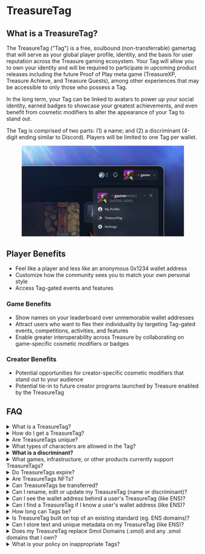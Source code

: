 # TreasureTag

## What is a TreasureTag?

The TreasureTag ("Tag") is a free, soulbound (non-transferrable) gamertag that will serve as your global player profile, identity, and the basis for user reputation across the Treasure gaming ecosystem. Your Tag will allow you to own your identity and will be required to participate in upcoming product releases including the future Proof of Play meta game (TreasureXP, Treasure Achieve, and Treasure Quests), among other experiences that may be accessible to only those who possess a Tag.

In the long term, your Tag can be linked to avatars to power up your social identity, earned badges to showcase your greatest achievements, and even benefit from cosmetic modifiers to alter the appearance of your Tag to stand out.&#x20;

The Tag is comprised of two parts: (1) a name; and (2) a discriminant (4-digit ending similar to Discord). Players will be limited to one Tag per wallet.

<figure><img src="../.gitbook/assets/image (1).png" alt=""><figcaption></figcaption></figure>

## Player Benefits

* Feel like a player and less like an anonymous 0x1234 wallet address
* Customize how the community sees you to match your own personal style
* Access Tag-gated events and features

### **Game Benefits**

* Show names on your leaderboard over unmemorable wallet addresses
* Attract users who want to flex their individuality by targeting Tag-gated events, competitions, activities, and features
* Enable greater interoperability across Treasure by collaborating on game-specific cosmetic modifiers or badges

### Creator Benefits

* Potential opportunities for creator-specific cosmetic modifiers that stand out to your audience
* Potential tie-in to future creator programs launched by Treasure enabled by the TreasureTag

## FAQ

<details>

<summary>What is a TreasureTag?</summary>

The TreasureTag is a free, soulbound gamertag that will serve as your global player profile, identity, and the basis for user reputation across the Treasure gaming ecosystem. Your Tag will allow you to own your identity and will be required to participate in upcoming product releases including the future Proof of Play meta game (TreasureXP, Treasure Achieve, and Treasure Quests), among other experiences that may be accessible to only those who possess a Tag.

</details>

<details>

<summary>How do I get a TreasureTag?</summary>

You will be able to reserve and mint your Tag (when it launches) [on Trove here](https://trove.treasure.lol/treasuretag). TreasureTags, at this time, will be free to reserve and mint (beyond accompanying gas fees).

</details>

<details>

<summary>Are TreasureTags unique?</summary>

Tags are semi-unique. There can be multiple people with the same name (so as to avoid users not being able to choose their own name or handle that they've used since childhood – a challenge we know very well as lifelong gamers) but the discriminant (the 4 numbers at the end) will need to be unique.\
\
For instance, there can be multiple users with the Tag name `karel` but there can only be one `karel#0001`. There can be a maximum of 10,000 `karel`'s in existence though as the discriminant will range from 0000-9999.

</details>

<details>

<summary>What types of characters are allowed in the Tag?</summary>

Only alphanumeric characters and hyphens are allowed in the Tag's name. Hyphens must be between characters and cannot be doubled up ("--") or at the start or end of the name. Only numbers are allowed in the discriminant. No special characters (including but not limited to `!@#$%^&*()_+`) are allowed.

</details>

<details>

<summary><strong>What is a discriminant?</strong></summary>

The discriminant is the 4 numbers at the end of the Tag (#0000).

</details>

<details>

<summary>What games, infrastructure, or other products currently support TreasureTags?</summary>

For now, not many!&#x20;

We are still in our reservation stage to obtain your TreasureTag. As we go live and more Tags are minted by users, we will be working with all of our partners to implement this into their games and tools. The [Trove](https://trove.treasure.lol/) marketplace will likely be the first place you will see your TreasureTag come to life.

We follow the widely adopted standards created by ENS to allow for easy adoption for dapps that support ENS to leverage TreasureTags in the future.

</details>

<details>

<summary>Do TreasureTags expire?</summary>

Currently, TreasureTags are not planned to expire (unlike ENS Domains). This may be subject to change in the future.

</details>

<details>

<summary>Are TreasureTags NFTs?</summary>

Yes, TreasureTags are NFTs (ERC-721s) that can be minted and owned by a wallet.

</details>

<details>

<summary>Can TreasureTags be transferred?</summary>

No, TreasureTags are soulbound / non-transferrable. If you would like to obtain another TreasureTag, you will need to use a different wallet address.

</details>

<details>

<summary>Can I rename, edit or update my TreasureTag (name or discriminant)?</summary>

During the reservation stage, you will be able to rename and edit your TreasureTag freely.&#x20;

Once the TreasureTag has been minted, there may be a small MAGIC cost associated to update your TreasureTag so please take the time during the reservation stage to choose wisely to avoid any potential future costs!

</details>

<details>

<summary>Can I see the wallet address behind a user's TreasureTag (like ENS)?</summary>

Yes.

</details>

<details>

<summary>Can I find a TreasureTag if I know a user's wallet address (like ENS)?</summary>

Yes, you will be able to find their TreasureTag using the Arbiscan explorer as well as a potential lookup tool to be created in the future.&#x20;

</details>

<details>

<summary>How long can Tags be?</summary>

Between 1-12 characters in length for the name. The discriminant is comprised of 4 digits between 0000-9999.

</details>

<details>

<summary>Is TreasureTag built on top of an existing standard (eg. ENS domains)?</summary>

Yes, the TreasureTag is derived from the ENS standard.

</details>

<details>

<summary>Can I store text and unique metadata on my TreasureTag (like ENS)?</summary>

Yes, you will be able to store text and unique metadata on your TreasureTag, including avatars, descriptions, social media and website links, and other details similar to ENS.

</details>

<details>

<summary>Does my TreasureTag replace Smol Domains (.smol) and any .smol domains  that I own?</summary>

No, TreasureTag will be able to co-exist alongside [Smol Domains](https://www.smol.domains/) built by long-standing community member, Astro. If a user owns both a TreasureTag and .smol domain, it is planned to eventually allow users to select between showing the Tag or .smol domain. If a user only possesses a Tag, they will see the original treatment of the TreasureTag above with the red magic sparkle. If a user only possesses a .smol domain, they will see the text-based domain ending in .smol (eg. `gamer.smol`).

![](<../.gitbook/assets/TreasureTag\_Graphic\_v4-SmolDomains (1).jpg>)\


</details>

<details>

<summary>What is your policy on inappropriate Tags?</summary>

Tags that contain hate speech, discriminatory language, or terms that are otherwise obscene or disruptive may have limited functionality and will not be visible nor discoverable within the Treasure ecosystem. Open a support ticket in the Treasure Discord if you’d like to report an offensive Tag that we may have missed or if you feel a term was incorrectly flagged.

</details>

